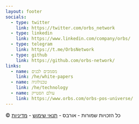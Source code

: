 ```yaml
---
layout: footer
socials:
  - type: twitter
    link: https://twitter.com/orbs_network
  - type: linkedin
    link: https://www.linkedin.com/company/orbs/
  - type: telegram
    link: https://t.me/OrbsNetwork
  - type: github
    link: https://github.com/orbs-network/
links:
  - name: מסמכים לבנים
    link: /he/white-papers
  - name: טכנולוגיה
    link: /he/technology
  - name: עולם הסטייק
    link: https://www.orbs.com/orbs-pos-universe/
---
```

© כל הזכויות שמורות - אורבס - [תנאי שימוש](https://www.orbs.com/terms-of-use/) - [מדיניות](https://www.orbs.com/privacy-policy/)